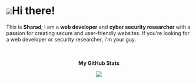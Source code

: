 
![](https://user-images.githubusercontent.com/18350557/176309783-0785949b-9127-417c-8b55-ab5a4333674e.gif)Hi there!
==============================================================================================================================
This is <b>Sharad</b>; I am a <strong>web developer</strong> and <strong>cyber security researcher</strong> with a passion for
creating secure and user-friendly websites. If
you're looking for a web developer or security
researcher, I'm your guy.


<br />
<br />

<div align="center">
  <b>My GitHub Stats</b>

<a href="http://www.github.com/paponahmedsharad/"><img src="https://github-readme-streak-stats.herokuapp.com/?user=paponahmedsharad/&stroke=ffffff&background=181824&ring=0891b2&fire=0891b2&currStreakNum=ffffff&currStreakLabel=0891b2&sideNums=ffffff&sideLabels=ffffff&dates=ffffff&hide_border=true" /></a>
</div>

